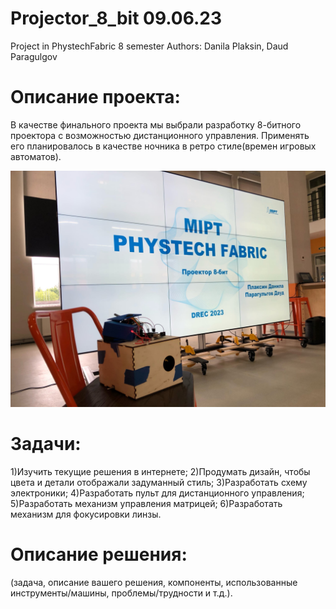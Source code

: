 # Projector_8_bit  09.06.23
Project in PhystechFabric 8 semester 
Authors: Danila Plaksin, Daud Paragulgov


# Описание проекта:
В качестве финального проекта мы выбрали разработку 8-битного проектора с возможностью дистанционного управления. Применять его планировалось в качестве ночника в ретро стиле(времен игровых автоматов).

![Иллюстрация к проекту](https://github.com/mrscaletto/Projector_8_bit/blob/main/R-1--UeiBmw.jpg)

# Задачи:
1)Изучить текущие решения в интернете;
2)Продумать дизайн, чтобы цвета и детали отображали задуманный стиль;
3)Разработать схему электроники;
4)Разработать пульт для дистанционного управления;
5)Разработать механизм управления матрицей;
6)Разработать механизм для фокусировки линзы.

# Описание решения:



(задача, описание вашего решения, компоненты, использованные инструменты/машины, проблемы/трудности и т.д.).
